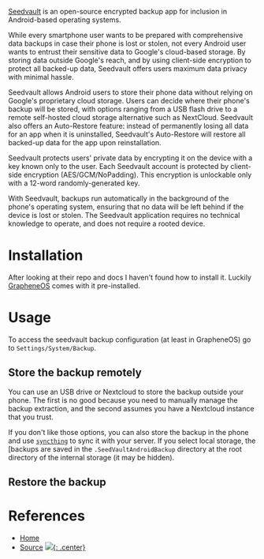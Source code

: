[Seedvault](https://calyxinstitute.org/projects/seedvault-encrypted-backup-for-android) is an open-source encrypted backup app for inclusion in Android-based operating systems.

While every smartphone user wants to be prepared with comprehensive data backups in case their phone is lost or stolen, not every Android user wants to entrust their sensitive data to Google's cloud-based storage. By storing data outside Google's reach, and by using client-side encryption to protect all backed-up data, Seedvault offers users maximum data privacy with minimal hassle.

Seedvault allows Android users to store their phone data without relying on Google's proprietary cloud storage. Users can decide where their phone's backup will be stored, with options ranging from a USB flash drive to a remote self-hosted cloud storage alternative such as NextCloud. Seedvault also offers an Auto-Restore feature: instead of permanently losing all data for an app when it is uninstalled, Seedvault's Auto-Restore will restore all backed-up data for the app upon reinstallation.

Seedvault protects users' private data by encrypting it on the device with a key known only to the user. Each Seedvault account is protected by client-side encryption (AES/GCM/NoPadding). This encryption is unlockable only with a 12-word randomly-generated key.

With Seedvault, backups run automatically in the background of the phone's operating system, ensuring that no data will be left behind if the device is lost or stolen. The Seedvault application requires no technical knowledge to operate, and does not require a rooted device.

# Installation

After looking at their repo and docs I haven't found how to install it. Luckily [GrapheneOS](grapheneos.md) comes with it pre-installed. 

# Usage

To access the seedvault backup configuration (at least in GrapheneOS) go to `Settings/System/Backup`.

## Store the backup remotely

You can use an USB drive or Nextcloud to store the backup outside your phone. The first is no good because you need to manually manage the backup extraction, and the second assumes you have a Nextcloud instance that you trust.

If you don't like those options, you can also store the backup in the phone and use [`syncthing`](syncthing.md) to sync it with your server. If you select local storage, the [backups are saved in the `.SeedVaultAndroidBackup` directory at the root directory of the internal storage (it may be hidden).

## Restore the backup

# References

* [Home](https://calyxinstitute.org/projects/seedvault-encrypted-backup-for-android)
* [Source](https://github.com/seedvault-app/seedvault)
[![](not-by-ai.svg){: .center}](https://notbyai.fyi)
